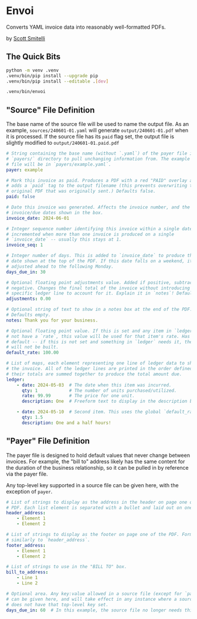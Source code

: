 Envoi
=====

Converts YAML invoice data into reasonably well-formatted PDFs.

by [Scott Smitelli](mailto:scott@smitelli.com)

The Quick Bits
--------------

```bash
python -m venv .venv
.venv/bin/pip install --upgrade pip
.venv/bin/pip install --editable .[dev]

.venv/bin/envoi
```

"Source" File Definition
------------------------

The base name of the source file will be used to name the output file. As an
example, `sources/240601-01.yaml` will generate `output/240601-01.pdf` when
it is processed. If the source file has its `paid` flag set, the output file
is slightly modified to `output/240601-01.paid.pdf`

```yaml
# String containing the base name (without `.yaml`) of the payer file in the
# `payers/` directory to pull unchanging information from. The example payer
# file will be in `payers/example.yaml`.
payer: example

# Mark this invoice as paid. Produces a PDF with a red "PAID" overlay and
# adds a `paid` tag to the output filename (this prevents overwriting the
# original PDF that was originally sent.) Defaults false.
paid: false

# Date this invoice was generated. Affects the invoice number, and the
# invoice/due dates shown in the box.
invoice_date: 2024-06-01

# Integer sequence number identifying this invoice within a single date. Only
# incremented when more than one invoice is produced on a single
# `invoice_date` -- usually this stays at 1.
invoice_seq: 1

# Integer number of days. This is added to `invoice_date` to produce the due
# date shown at the top of the PDF. If this date falls on a weekend, it is
# adjusted ahead to the following Monday.
days_due_in: 30

# Optional floating point adjustments value. Added if positive, subtracted if
# negative. Changes the final total of the invoice without introducing a
# specific ledger line to account for it. Explain it in `notes`! Defaults 0.
adjustments: 0.00

# Optional string of text to show in a notes box at the end of the PDF.
# Defaults empty.
notes: Thank you for your business.

# Optional floating point value. If this is set and any item in `ledger` does
# not have a `rate`, this value will be used for that item's rate. Has no
# default -- if this is not set and something in `ledger` needs it, the PDF
# will not be built.
default_rate: 100.00

# List of maps, each element representing one line of ledger data to show on
# the invoice. All of the ledger lines are printed in the order defined, and
# their totals are summed together to produce the total amount due.
ledger:
    - date: 2024-05-03  # The date when this item was incurred.
      qty: 1            # The number of units purchased/utilized.
      rate: 99.99       # The price for one unit.
      description: One  # Freeform text to display in the description box.

    - date: 2024-05-10  # Second item. This uses the global `default_rate`.
      qty: 1.5
      description: One and a half hours!
```

"Payer" File Definition
-----------------------

The payer file is designed to hold default values that never change between
invoices. For example, the "bill to" address likely has the same content for
the duration of the business relationship, so it can be pulled in by
reference via the payer file.

Any top-level key supported in a source file can be given here, with the
exception of `payer`.

```yaml
# List of strings to display as the address in the header on page one of the
# PDF. Each list element is separated with a bullet and laid out on one line.
header_address:
    - Element 1
    - Element 2

# List of strings to display as the footer on page one of the PDF. Formatted
# similarly to `header_address`.
footer_address:
    - Element 1
    - Element 2

# List of strings to use in the "BILL TO" box.
bill_to_address:
    - Line 1
    - Line 2

# Optional area. Any key:value allowed in a source file (except for `payer`)
# can be given here, and will take effect in any instance where a source file
# does not have that top-level key set.
days_due_in: 60  # In this example, the source file no longer needs this now.
```
